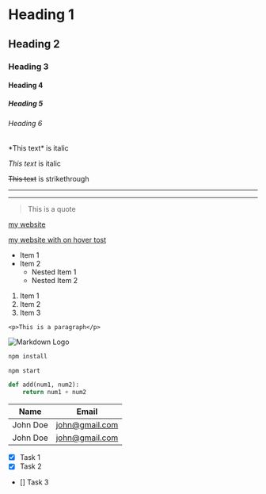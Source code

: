 <!-- Headings -->
# Heading 1 #
## Heading 2 ##
### Heading 3 ###
#### Heading 4 #####
##### Heading 5 #####
###### Heading 6 ######

<!-- Italics -->
\*This text\* is italic

_This text_ is italic

<!-- Strikethrough -->
~~This text~~ is strikethrough

<!-- Horizontal Rule-->
---
___

<!-- Blockquote -->
> This is a quote

<!-- Links -->
[my website](http://www.google.com)

[my website with on hover tost](http://www.google.com "my website on hover")

<!-- UL -->
* Item 1
* Item 2
    * Nested Item 1
    * Nested Item 2

<!-- OL -->
1. Item 1
2. Item 2
3. Item 3

<!-- Inline Code Block -->
`<p>This is a paragraph</p>`

![Markdown Logo](https://markdown-here.com/img/icon256.png "trying this with hover")


<!-- Github Markdown -->
```bash
npm install

npm start
```

```python
def add(num1, num2):
    return num1 + num2
```

<!-- Tables -->
|Name     |Email         |
|---------|--------------|
|John Doe |john@gmail.com|
|John Doe |john@gmail.com|


<!-- Task List -->
* [x] Task 1
* [x] Task 2
* [] Task 3